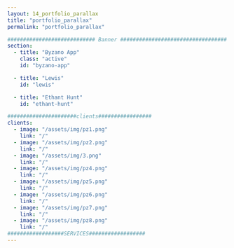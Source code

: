 ```yaml
---
layout: 14_portfolio_parallax
title: "portfolio_parallax"
permalink: "portfolio_parallax"

############################ Banner ##################################
section:
  - title: "Byzano App"
    class: "active"
    id: "byzano-app"

  - title: "Lewis"
    id: "lewis"

  - title: "Ethant Hunt"
    id: "ethant-hunt"

######################clients#################
clients:
  - image: "/assets/img/pz1.png"
    link: "/"
  - image: "/assets/img/pz2.png"
    link: "/"
  - image: "/assets/img/3.png"
    link: "/"
  - image: "/assets/img/pz4.png"
    link: "/"
  - image: "/assets/img/pz5.png"
    link: "/"
  - image: "/assets/img/pz6.png"
    link: "/"
  - image: "/assets/img/pz7.png"
    link: "/"
  - image: "/assets/img/pz8.png"
    link: "/"
##################SERVICES##################
---
```

